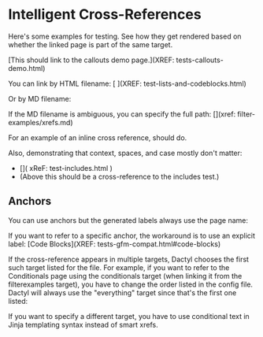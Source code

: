 # Intelligent Cross-References

Here's some examples for testing. See how they get rendered based on whether the linked page is part of the same target.

[This should link to the callouts demo page.](XREF: tests-callouts-demo.html)

You can link by HTML filename: [ ](XREF: test-lists-and-codeblocks.html)

Or by MD filename: [](XREF:lists-and-codeblocks.md)

If the MD filename is ambiguous, you can specify the full path:
[](xref: filter-examples/xrefs.md)

For an example of an inline cross reference, [](xref:tests-gfm-compat.html) should do.

Also, demonstrating that context, spaces, and case mostly don't matter:

  - [](   xReF:   test-includes.html   )
  - (Above this should be a cross-reference to the includes test.)

## Anchors

You can use anchors but the generated labels always use the page name: [](xref:gfm-compat.md#code-blocks)

If you want to refer to a specific anchor, the workaround is to use an explicit label: [Code Blocks](XREF: tests-gfm-compat.html#code-blocks)

If the cross-reference appears in multiple targets, Dactyl chooses the first such target listed for the file. For example, if you want to refer to the Conditionals page using the conditionals target (when linking it from the filterexamples target), you have to change the order listed in the config file. Dactyl will always use the "everything" target since that's the first one listed:

[](xref:conditionals.md)

If you want to specify a different target, you have to use conditional text in Jinja templating syntax instead of smart xrefs.
